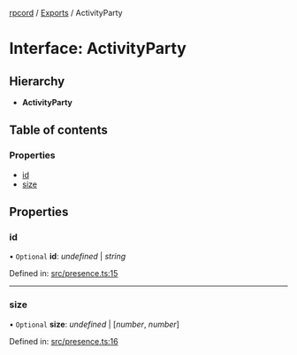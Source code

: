 [rpcord](../README.md) / [Exports](../modules.md) / ActivityParty

# Interface: ActivityParty

## Hierarchy

* **ActivityParty**

## Table of contents

### Properties

- [id](activityparty.md#id)
- [size](activityparty.md#size)

## Properties

### id

• `Optional` **id**: *undefined* \| *string*

Defined in: [src/presence.ts:15](https://github.com/DjDeveloperr/RPCord/blob/ac2ab55/src/presence.ts#L15)

___

### size

• `Optional` **size**: *undefined* \| [*number*, *number*]

Defined in: [src/presence.ts:16](https://github.com/DjDeveloperr/RPCord/blob/ac2ab55/src/presence.ts#L16)
